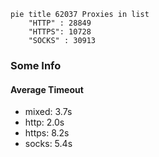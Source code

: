 
```mermaid
pie title 62037 Proxies in list
    "HTTP" : 28849
    "HTTPS": 10728
    "SOCKS" : 30913
```

### Some Info
#### Average Timeout

- mixed: 3.7s
- http: 2.0s
- https: 8.2s
- socks: 5.4s